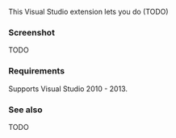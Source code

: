 This Visual Studio extension lets you do (TODO)

### Screenshot

TODO
<!-- ![](AttachToAnything/raw/master/AttachToAnything/screenshot-toolbar.png) -->

### Requirements
Supports Visual Studio 2010 - 2013.

### See also
TODO
<!-- [Visual Studio Gallery](http://visualstudiogallery.msdn.microsoft.com/83f369cf-9fac-4430-addf-fedacc0af919) -->
